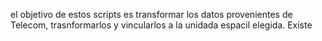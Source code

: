 el objetivo de estos scripts es transformar los datos provenientes de Telecom, trasnformarlos y vincularlos a la unidada espacil elegida.
Existe
